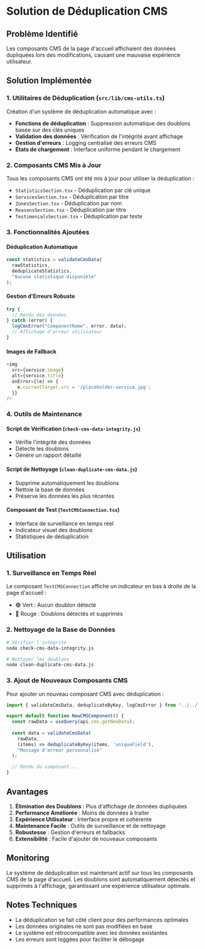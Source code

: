 # Solution de Déduplication CMS

## Problème Identifié

Les composants CMS de la page d'accueil affichaient des données dupliquées lors des modifications, causant une mauvaise expérience utilisateur.

## Solution Implémentée

### 1. Utilitaires de Déduplication (`src/lib/cms-utils.ts`)

Création d'un système de déduplication automatique avec :

- **Fonctions de déduplication** : Suppression automatique des doublons basée sur des clés uniques
- **Validation des données** : Vérification de l'intégrité avant affichage
- **Gestion d'erreurs** : Logging centralisé des erreurs CMS
- **États de chargement** : Interface uniforme pendant le chargement

### 2. Composants CMS Mis à Jour

Tous les composants CMS ont été mis à jour pour utiliser la déduplication :

- `StatisticsSection.tsx` - Déduplication par clé unique
- `ServicesSection.tsx` - Déduplication par titre
- `ZonesSection.tsx` - Déduplication par nom
- `ReasonsSection.tsx` - Déduplication par titre
- `TestimonialsSection.tsx` - Déduplication par texte

### 3. Fonctionnalités Ajoutées

#### Déduplication Automatique
```typescript
const statistics = validateCmsData(
  rawStatistics,
  deduplicateStatistics,
  "Aucune statistique disponible"
);
```

#### Gestion d'Erreurs Robuste
```typescript
try {
  // Rendu des données
} catch (error) {
  logCmsError("ComponentName", error, data);
  // Affichage d'erreur utilisateur
}
```

#### Images de Fallback
```typescript
<img 
  src={service.image} 
  alt={service.title}
  onError={(e) => {
    e.currentTarget.src = '/placeholder-service.jpg';
  }}
/>
```

### 4. Outils de Maintenance

#### Script de Vérification (`check-cms-data-integrity.js`)
- Vérifie l'intégrité des données
- Détecte les doublons
- Génère un rapport détaillé

#### Script de Nettoyage (`clean-duplicate-cms-data.js`)
- Supprime automatiquement les doublons
- Nettoie la base de données
- Préserve les données les plus récentes

#### Composant de Test (`TestCMSConnection.tsx`)
- Interface de surveillance en temps réel
- Indicateur visuel des doublons
- Statistiques de déduplication

## Utilisation

### 1. Surveillance en Temps Réel

Le composant `TestCMSConnection` affiche un indicateur en bas à droite de la page d'accueil :
- 🟢 Vert : Aucun doublon détecté
- 🔴 Rouge : Doublons détectés et supprimés

### 2. Nettoyage de la Base de Données

```bash
# Vérifier l'intégrité
node check-cms-data-integrity.js

# Nettoyer les doublons
node clean-duplicate-cms-data.js
```

### 3. Ajout de Nouveaux Composants CMS

Pour ajouter un nouveau composant CMS avec déduplication :

```typescript
import { validateCmsData, deduplicateByKey, logCmsError } from "../../lib/cms-utils";

export default function NewCMSComponent() {
  const rawData = useQuery(api.cms.getNewData);
  
  const data = validateCmsData(
    rawData,
    (items) => deduplicateByKey(items, 'uniqueField'),
    "Message d'erreur personnalisé"
  );

  // Rendu du composant...
}
```

## Avantages

1. **Élimination des Doublons** : Plus d'affichage de données dupliquées
2. **Performance Améliorée** : Moins de données à traiter
3. **Expérience Utilisateur** : Interface propre et cohérente
4. **Maintenance Facile** : Outils de surveillance et de nettoyage
5. **Robustesse** : Gestion d'erreurs et fallbacks
6. **Extensibilité** : Facile d'ajouter de nouveaux composants

## Monitoring

Le système de déduplication est maintenant actif sur tous les composants CMS de la page d'accueil. Les doublons sont automatiquement détectés et supprimés à l'affichage, garantissant une expérience utilisateur optimale.

## Notes Techniques

- La déduplication se fait côté client pour des performances optimales
- Les données originales ne sont pas modifiées en base
- Le système est rétrocompatible avec les données existantes
- Les erreurs sont loggées pour faciliter le débogage
